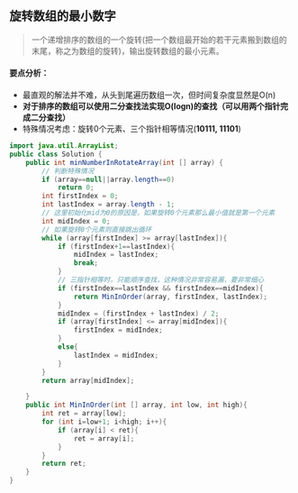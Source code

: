 ## 旋转数组的最小数字
> 一个递增排序的数组的一个旋转(把一个数组最开始的若干元素搬到数组的末尾，称之为数组的旋转)，输出旋转数组的最小元素。
#### 要点分析：
- 最直观的解法并不难，从头到尾遍历数组一次，但时间复杂度显然是O(n)
- **对于排序的数组可以使用二分查找法实现O(logn)的查找（可以用两个指针完成二分查找）**
- 特殊情况考虑：旋转0个元素、三个指针相等情况(**10111, 11101**)

```java
import java.util.ArrayList;
public class Solution {
    public int minNumberInRotateArray(int [] array) {
        // 判断特殊情况
        if (array==null||array.length==0)
            return 0;
    	int firstIndex = 0;
        int lastIndex = array.length - 1;
        // 这里初始化mid为0的原因是，如果旋转0个元素那么最小值就是第一个元素
        int midIndex = 0;
        // 如果旋转0个元素则直接跳出循环
        while (array[firstIndex] >= array[lastIndex]){
            if (firstIndex+1==lastIndex){
                midIndex = lastIndex;
                break;
            }
            // 三指针相等时，只能顺序查找，这种情况非常容易漏，要非常细心
            if (firstIndex==lastIndex && firstIndex==midIndex){
                return MinInOrder(array, firstIndex, lastIndex);
            }
            midIndex = (firstIndex + lastIndex) / 2;
            if (array[firstIndex] <= array[midIndex]){
                firstIndex = midIndex;
            }
            else{
                lastIndex = midIndex;
            }
        }
        return array[midIndex];

    }
    public int MinInOrder(int [] array, int low, int high){
        int ret = array[low];
        for (int i=low+1; i<high; i++){
            if (array[i] < ret){
                ret = array[i];
            }
        }
        return ret;
    }
}
```